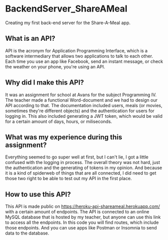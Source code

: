 # BackendServer_ShareAMeal

Creating my first back-end server for the Share-A-Meal app.

## What is an API?

API is the acronym for Application Programming Interface, which is a software intermediary that allows two applications to talk to each other. Each time you use an app like Facebook, send an instant message, or check the weather on your phone, you're using an API.

## Why did I make this API?

It was an assignment for school at Avans for the subject Programming IV. The teacher made a functional Word-document and we had to design our API according to that. The documentation included users, meals (or movies, sometimes they're different objects) and the authentication for users for logging in. This also included generating a JWT token, which would be valid for a certain amount of days, hours, or miliseconds.

## What was my experience during this assignment?

Everything seemed to go super well at first, but I can't lie, I got a little confused with the logging in process. The overall theory was not hard, just the authentication and the generating of tokens in my opinion. And because it is a kind of spiderweb of things that are all connected, I did need to get those two right to be able to test out my API in the first place.

## How to use this API?

This API is made public on https://heroku-api-shareameal.herokuapp.com/ with a certain amount of endpoints. The API is connected to an online MySQL database that is hosted by my teacher, but anyone can use this link to access all the endpoints. In this code you will find routes, which include those endpoints. And you can use apps like Postman or Insomnia to send data to the database.

